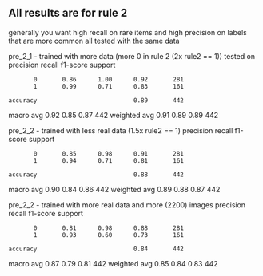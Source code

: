## All results are for rule 2
generally you want high recall on rare items and high precision on labels that are more common
all tested with the same data

pre_2_1 - trained with more data (more 0 in rule 2 (2x rule2 == 1))
          tested on 
              precision    recall  f1-score   support

           0       0.86      1.00      0.92       281
           1       0.99      0.71      0.83       161

    accuracy                           0.89       442
   macro avg       0.92      0.85      0.87       442
weighted avg       0.91      0.89      0.89       442


pre_2_2 - trained with less real data (1.5x rule2 == 1)
              precision    recall  f1-score   support

           0       0.85      0.98      0.91       281
           1       0.94      0.71      0.81       161

    accuracy                           0.88       442
   macro avg       0.90      0.84      0.86       442
weighted avg       0.89      0.88      0.87       442

pre_2_2 - trained with more real data and more (2200) images
              precision    recall  f1-score   support

           0       0.81      0.98      0.88       281
           1       0.93      0.60      0.73       161

    accuracy                           0.84       442
   macro avg       0.87      0.79      0.81       442
weighted avg       0.85      0.84      0.83       442